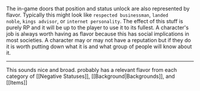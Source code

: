 The in-game doors that position and status unlock are also represented by flavor. Typically this might look like `respected businessman`, `landed noble`, `kings advisor`, or `internet personality`. The effect of this stuff is purely RP and it will be up to the player to use it to its fullest. A character's job is always worth having as flavor because this has social implications in most societies. A character may or may not have a reputation but if they do it is worth putting down what it is and what group of people will know about it.

---

This sounds nice and broad. probably has a relevant flavor from each category of [[Negative Statuses]], [[Background|Backgrounds]], and [[Items]]